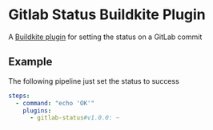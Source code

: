 # Gitlab Status Buildkite Plugin

A [Buildkite plugin](https://buildkite.com/docs/agent/v3/plugins) for setting the status on a GitLab commit

## Example

The following pipeline just set the status to success

```yml
steps:
  - command: "echo 'OK'"
    plugins:
      - gitlab-status#v1.0.0: ~
```

